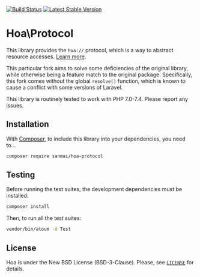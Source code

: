 [![Build Status](https://travis-ci.com/sanmai/Protocol.svg?branch=master)](https://travis-ci.com/sanmai/Protocol)
[![Latest Stable Version](https://poser.pugx.org/sanmai/hoa-protocol/v/stable)](https://packagist.org/packages/sanmai/hoa-protocol)

# Hoa\Protocol

This library provides the `hoa://` protocol, which is a way to abstract resource accesses. [Learn more](https://central.hoa-project.net/Documentation/Library/Protocol).

This particular fork aims to solve some deficiencies of the original library, while otherwise being a feature match to the original package. Specifically, this fork comes without the global `resolve()` function, which is known to cause a conflict with some versions of Laravel.

This library is routinely tested to work with PHP 7.0-7.4. Please report any issues.

## Installation

With [Composer](https://getcomposer.org/), to include this library into
your dependencies, you need to...

```sh
composer require sanmai/hoa-protocol
```

## Testing

Before running the test suites, the development dependencies must be installed:

```sh
composer install
```

Then, to run all the test suites:

```sh
vendor/bin/atoum -d Test
```

## License

Hoa is under the New BSD License (BSD-3-Clause). Please, see
[`LICENSE`](https://hoa-project.net/LICENSE) for details.
